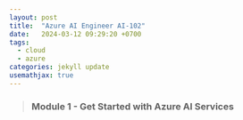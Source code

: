 ```yaml
---
layout: post
title:  "Azure AI Engineer AI-102"
date:   2024-03-12 09:29:20 +0700
tags:
  - cloud
  - azure
categories: jekyll update
usemathjax: true
---
```


> ### Module 1 - Get Started with Azure AI Services

<!-- ### Module 1 - Describe Cloud Computing

Cloud computing is the delivery of computing services, including common IT infrastructure such as virtual machines, storage, databases, and networking, over the internet.

#### Shared Responsibility Model

- **Traditional corporate datacenter:**
  - The company is responsible for maintaining the physical space, ensuring security, and maintaining or replacing the servers if anything happens.
  - The IT department is responsible for maintaining all the infrastructure and software needed to keep the datacenter up and running.

- **Shared Responsibility Model (IaaS, SaaS, PaaS):**
  - Cloud Provider manages:
    - Security, power, cooling, and network connectivity.
    - Physical datacenter, physical network, and physical hosts.

  - Consumer manages:
    - Data and information stored in the cloud.
    - Devices connected to the cloud.
    - Accounts and identities of the people, services, and devices within your organization.

- The service model will determine the responsibility of OS, network controls, applications, identity, and infrastructure.

 ![Model pic](models.png) 

![test](https://cdn.discordapp.com/attachments/1173139022688829511/1179358049308266557/models.png?ex=65e83bc6&is=65d5c6c6&hm=4d76d6ac6fb5e3ee35dadb00c462dd9aa7d1195805e8c8570f38939118e5e101&)

### **CLOUD MODELS**

- **Private Cloud:**
   - Used by a single entity.
   - The company has control over resources and security.
   - Greater cost and fewer benefits.
   - Hosted from an on-site datacenter.
   - Involves initial capital expenditure (CapEx).
   - Hardware maintenance is required.
   - Deep technical skills are necessary.
   - Best fit to run legacy applications.
   - Customers have the highest degree of control.

- **Public Cloud:**
   - Controlled and maintained by a third-party provider.
   - General public availability.
   - No capital expenditure (CapEx).
   - Organizations pay only for what they use.
   - Organizations don't have complete control over resources and security.
   - No technical skills required.
   - Customers have the lowest degree of control.

- **Hybrid Cloud:**
   - Uses both public and private cloud.
   - Offers more flexibility.
   - Can be used to provide an extra layer of security.
   - Organizations control security, compliance, and legal requirements.
   - More expensive.
   - Deep technical skills are extremely necessary.
   - Managing difficulty.
   - Customers have a moderate degree of control.

- **Multi-Cloud:**
   - Uses two or more (multiple) public cloud providers and manages resources and security in all.

- **Azure Arc:**
   - A set of technologies that help manage your cloud environment, whether it's public, private, hybrid, or multi-cloud.

- **Azure VMware Solution:**
   - A service offered by Microsoft that allows you to take your existing VMware setup and move it into the Azure cloud.
   - Use your own VMware applications and store data in the cloud, whether public or hybrid.

### Consumption-Based Model

There are two types of expenses:

#### **Capital Expenditure (CapEx):**
   - One-time, up-front expenditure.

#### **Operational Expenditure (OpEx):**
   - Spending money on services or products.
   - Cloud Computing follows a consumption-based model (pay as you go).
   - There is no upfront cost, and there's no need to purchase and manage costly infrastructure that users might not use to the fullest.
   - You have the ability to pay for more resources when used and stop paying when not used.

### Conclusion

Cloud computing is a way to rent compute power and storage from someone else's data center. You are billed for only what you use, and the cloud provider manages the underlying infrastructure for you, enabling you to quickly solve the toughest challenges and bring cutting-edge solutions to your users. -->